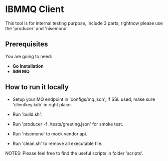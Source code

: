 # IBMMQ Client

This tool is for internal testing purpose, include 3 parts, rightnow please use the 'producer' and 'nisemono'.

## Prerequisites

You are going to need:
- **Go Installation**
- **IBM MQ**

## How to run it locally

- Setup your MQ endpoint in 'configs/mq.json', if SSL used, make sure 'clientkey.kdb' in right place.
- Run 'build.sh'.
- Run 'producer -f ./tests/greeting.json' for smoke test.
- Run 'nisemono' to mock vendor api.

- Run 'clean.sh' to remove all executable file.

NOTES: Please feel free to find the useful scripts in folder 'scripts'.
